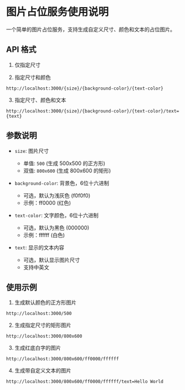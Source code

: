 # 图片占位服务使用说明

一个简单的图片占位服务，支持生成自定义尺寸、颜色和文本的占位图片。

## API 格式

1. 仅指定尺寸 

2. 指定尺寸和颜色
```
http://localhost:3000/{size}/{background-color}/{text-color}
```

3. 指定尺寸、颜色和文本
```
http://localhost:3000/{size}/{background-color}/{text-color}/text={text}
```

## 参数说明

- `size`: 图片尺寸
  - 单值: `500` (生成 500x500 的正方形)
  - 双值: `800x600` (生成 800x600 的矩形)

- `background-color`: 背景色，6位十六进制
  - 可选，默认为浅灰色 (f0f0f0)
  - 示例：ff0000 (红色)

- `text-color`: 文字颜色，6位十六进制
  - 可选，默认为黑色 (000000)
  - 示例：ffffff (白色)

- `text`: 显示的文本内容
  - 可选，默认显示图片尺寸
  - 支持中英文

## 使用示例

1. 生成默认颜色的正方形图片
```
http://localhost:3000/500
```

2. 生成指定尺寸的矩形图片
```
http://localhost:3000/800x600
```

3. 生成红底白字的图片
```
http://localhost:3000/800x600/ff0000/ffffff
```

4. 生成带自定义文本的图片
```
http://localhost:3000/800x600/ff0000/ffffff/text=Hello World
``` 